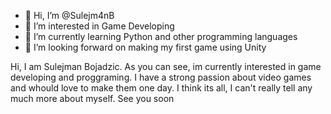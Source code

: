 - 👋 Hi, I’m @Sulejm4nB
- 👀 I’m interested in Game Developing 
- 🌱 I’m currently learning Python and other programming languages
- 💭 I’m looking forward on making my first game using Unity

Hi, I am Sulejman Bojadzic. As you can see, im currently interested in game developing and proggraming.
I have a strong passion about video games and whould love to make them one day. I think its all, I can't really tell any much more about myself. See you soon


